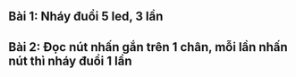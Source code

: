 ## Bài 1: Nháy đuổi 5 led, 3 lần

## Bài 2: Đọc nút nhấn gắn trên 1 chân, mỗi lần nhấn nút thì nháy đuổi 1 lần
